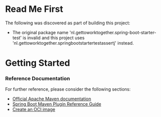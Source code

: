 # Read Me First
The following was discovered as part of building this project:

* The original package name 'nl.gettoworktogether.spring-boot-starter-test' is invalid and this project uses 'nl.gettoworktogether.springbootstartertestassertj' instead.

# Getting Started

### Reference Documentation
For further reference, please consider the following sections:

* [Official Apache Maven documentation](https://maven.apache.org/guides/index.html)
* [Spring Boot Maven Plugin Reference Guide](https://docs.spring.io/spring-boot/docs/2.3.4.RELEASE/maven-plugin/reference/html/)
* [Create an OCI image](https://docs.spring.io/spring-boot/docs/2.3.4.RELEASE/maven-plugin/reference/html/#build-image)

